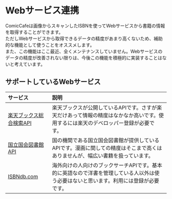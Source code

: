 # Webサービス連携
ComicCafeは画像からスキャンしたISBNを使ってWebサービスから書籍の情報を取得することができます。  
ただしWebサービスから取得できるデータの精度があまり高くないため、補助的な機能として使うことをオススメします。  
また、この機能はここ最近、全くメンテナンスしていません。Webサービスのデータの精度が改善されない限りは、今後この機能を積極的に実装することはないと考えています。

## サポートしているWebサービス

|サービス|説明|
|:-----------|:------------|
[楽天ブックス総合検索API](https://webservice.rakuten.co.jp/api/bookstotalsearch/)|楽天ブックスが公開しているAPIです。さすが楽天だけあって情報の精度はなかなか高いです。使用するには楽天のデベロッパー登録が必要です。
[国立国会図書館API](http://iss.ndl.go.jp/information/api/)|国の機関である国立国会図書館が提供しているAPIです。漫画に関しての精度はそこまで高くはありませんが、幅広い書籍を扱っています。
[ISBNdb.com](http://isbndb.com/)|海外向けの人向けのブックサーチAPIです。基本的に英語なので洋書を管理している人以外は使う必要はないと思います。利用には登録が必要です。


	

